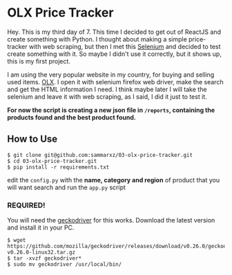 # OLX Price Tracker
Hey. This is my third day of 7. This time I decided to get out of ReactJS and create something with Python. I thought about making a simple price-tracker with web scraping, but then I met this [Selenium](https://www.selenium.dev/) and decided to test create something with it. So maybe I didn't use it correctly, but it shows up, this is my first project.

I am using the very popular website in my country, for buying and selling used items. [OLX](https://olx.com.br/). I open it with selenium firefox web driver, make the search and get the HTML information I need. I think maybe later I will take the selenium and leave it with web scraping, as I said, I did it just to test it.

**For now the script is creating a new json file in `/reports`, containing the products found and the best product found.**

## How to Use
```
$ git clone git@github.com:sammarxz/03-olx-price-tracker.git
$ cd 03-olx-price-tracker.git
$ pip install -r requirements.txt
```

edit the `config.py` with the **name, category and region** of product that you will want search and run the `app.py` script

### REQUIRED!
You will need the [geckodriver](https://github.com/mozilla/geckodriver/releases) for this works. Download the latest version and install it in your PC.

```
$ wget https://github.com/mozilla/geckodriver/releases/download/v0.26.0/geckodriver-v0.26.0-linux32.tar.gz
$ tar -xvzf geckodriver*
$ sudo mv geckodriver /usr/local/bin/
